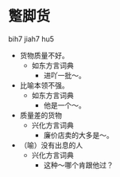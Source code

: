



# 蹩脚货
bih7 jiah7 hu5
+ 货物质量不好。
  * 如东方言词典
    - 进吖一批～。
+ 比喻本领不强。
  * 如东方言词典
    - 他是一个～。
+ 质量差的货物
  * 兴化方言词典
    - 廉价店卖的大多是～。
+ （喻）没有出息的人
  * 兴化方言词典
    - 这种～哪个肯跟他过？
